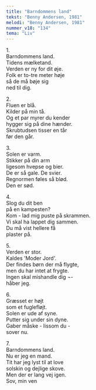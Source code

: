 ```yaml
---
title: "Barndommens land"
tekst: "Benny Andersen, 1981"
melodi: "Benny Andersen, 1981"
nummer_v18: "134"
tema: "Liv"
---
```

1\.\
Barndommens land.\
Tidens mælketand.\
Verden er ny for dit øje.\
Folk er to-tre meter høje\
så de må bøje sig\
ned til dig.

2\.\
Fluen er blå.\
Kilder på min tå.\
Og et par myrer du kender\
hygger sig på dine hænder.\
Skrubtudsen tisser en tår\
før den går.

3\.\
Solen er varm.\
Stikker på din arm\
ligesom hvepse og bier.\
De er så gale. De svier.\
Regnormen føles så blød.\
Den er sød.

4\.\
Slog du dit ben\
på en kampesten?\
Kom - lad mig puste på skrammen.\
Vi skal ha lappet dig sammen.\
Du må vist hellere få\
plaster på.

5\.\
Verden er stor.\
Kaldes 'Moder Jord'.\
Der findes børn der må flygte,\
men du har intet at frygte.\
Ingen skal mishandle dig ¬-\
håber jeg.

6\.\
Græsset er højt\
som et fuglefløjt.\
Solen er ude af syne.\
Putter sig under sin dyne.\
Gaber måske - lissom du -\
sover nu.

7\.\
Barndommens land.\
Nu er jeg en mand.\
Tit har jeg lyst til at love\
solskin og dejlige skove.\
Men der er lang vej igen.\
Sov, min ven